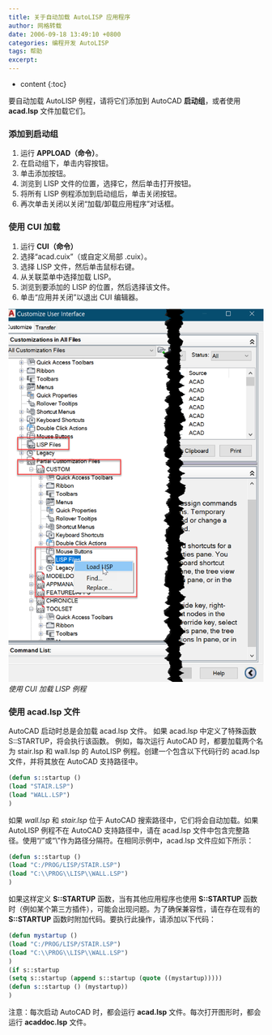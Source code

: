 ```yaml
---
title: 关于自动加载 AutoLISP 应用程序
author: 网格转载
date: 2006-09-18 13:49:10 +0800
categories: 编程开发 AutoLISP
tags: 帮助
excerpt: 
---
```

* content
{:toc}

要自动加载 AutoLISP 例程，请将它们添加到 AutoCAD **启动组**，或者使用 **acad.lsp** 文件加载它们。

### 添加到启动组
1. 运行 **APPLOAD（命令）**。
2. 在启动组下，单击内容按钮。
3. 单击添加按钮。
4. 浏览到 LISP 文件的位置，选择它，然后单击打开按钮。
5. 将所有 LISP 例程添加到启动组后，单击关闭按钮。
6. 再次单击关闭以关闭“加载/卸载应用程序”对话框。

### 使用 CUI 加载
1. 运行 **CUI（命令）**
2. 选择“acad.cuix”（或自定义局部 .cuix）。
3. 选择 LISP 文件，然后单击鼠标右键。
4. 从关联菜单中选择加载 LISP。
5. 浏览到要添加的 LISP 的位置，然后选择该文件。
6. 单击“应用并关闭”以退出 CUI 编辑器。

![](/img/2022/2022-09-21-14-40-37.png)
_使用 CUI 加载 LISP 例程_

### 使用 acad.lsp 文件
AutoCAD 启动时总是会加载 acad.lsp 文件。 如果 acad.lsp 中定义了特殊函数 S::STARTUP，将会执行该函数。
例如，每次运行 AutoCAD 时，都要加载两个名为 stair.lsp 和 wall.lsp 的 AutoLISP 例程。创建一个包含以下代码行的 acad.lsp 文件，并将其放在 AutoCAD 支持路径中。

```lisp
(defun s::startup ()
(load "STAIR.LSP")
(load "WALL.LSP")
)
```

如果 _wall.lsp_ 和 _stair.lsp_ 位于 AutoCAD 搜索路径中，它们将会自动加载。如果 AutoLISP 例程不在 AutoCAD 支持路径中，请在 acad.lsp 文件中包含完整路径。使用“/”或“\\”作为路径分隔符。在相同示例中，acad.lsp 文件应如下所示：

```lisp
(defun s::startup ()
(load "C:/PROG/LISP/STAIR.LSP")
(load "C:\\PROG\\LISP\\WALL.LSP")
)
```

如果这样定义 **S::STARTUP** 函数，当有其他应用程序也使用 **S::STARTUP** 函数时（例如某个第三方插件），可能会出现问题。为了确保兼容性，请在存在现有的 **S::STARTUP** 函数时附加代码。要执行此操作，请添加以下代码：

```lisp
(defun mystartup ()
(load "C:/PROG/LISP/STAIR.LSP")
(load "C:\\PROG\\LISP\\WALL.LSP")
)
(if s::startup
(setq s::startup (append s::startup (quote ((mystartup)))))
(defun s::startup () (mystartup))
)
```

注意：每次启动 AutoCAD 时，都会运行 **acad.lsp** 文件。每次打开图形时，都会运行 **acaddoc.lsp** 文件。